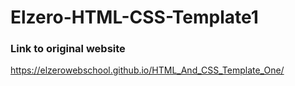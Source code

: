 # Elzero-HTML-CSS-Template1

### Link to original website
https://elzerowebschool.github.io/HTML_And_CSS_Template_One/
